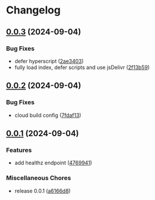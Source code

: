 # Changelog

## [0.0.3](https://github.com/shanehull/debtrecyclingcalc.com/compare/v0.0.2...v0.0.3) (2024-09-04)


### Bug Fixes

* defer hyperscript ([2ae3403](https://github.com/shanehull/debtrecyclingcalc.com/commit/2ae34031e18bf242ae40e73e5a191a1ce7bfc5c1))
* fully load index, defer scripts and use jsDelivr ([2f13b59](https://github.com/shanehull/debtrecyclingcalc.com/commit/2f13b598284da78e727e7ce59628f900a3305542))

## [0.0.2](https://github.com/shanehull/debtrecyclingcalc.com/compare/v0.0.1...v0.0.2) (2024-09-04)


### Bug Fixes

* cloud build config ([7fdaf13](https://github.com/shanehull/debtrecyclingcalc.com/commit/7fdaf130311336d97155be3c0f81dd5fb4d585c5))

## [0.0.1](https://github.com/shanehull/debtrecyclingcalc.com/compare/v0.0.1...v0.0.1) (2024-09-04)


### Features

* add healthz endpoint ([4769941](https://github.com/shanehull/debtrecyclingcalc.com/commit/476994127a7a24dc7fe000ec9f99089f39dad058))


### Miscellaneous Chores

* release 0.0.1 ([a6166d8](https://github.com/shanehull/debtrecyclingcalc.com/commit/a6166d8931cf0fd49a5766f0d48323cfb5c4de69))
